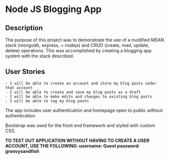# Node JS Blogging App

## Description

The purpose of this project was to demonstrate the use of a modified MEAN stack (mongodb, express, + nodejs) and CRUD (create, read, update, delete) operations. This was accomplished by creating a blogging app system with the stack described.

## User Stories

    - I will be able to create an account and store my blog posts under that account
    - I will be able to create and save my blog posts as a draft
    - I will be able to make edits and changes to existing blog posts
    - I will be able to tag my blog posts

The app includes user authentication and homepage open to public without authentication.

Bootstrap was used for the front end framework and styled with custom CSS.

**TO TEST OUT APPLICATION WITHOUT HAVING TO CREATE A USER ACCOUNT, USE THE FOLLOWING: username: Guest password: groovysandfish**
